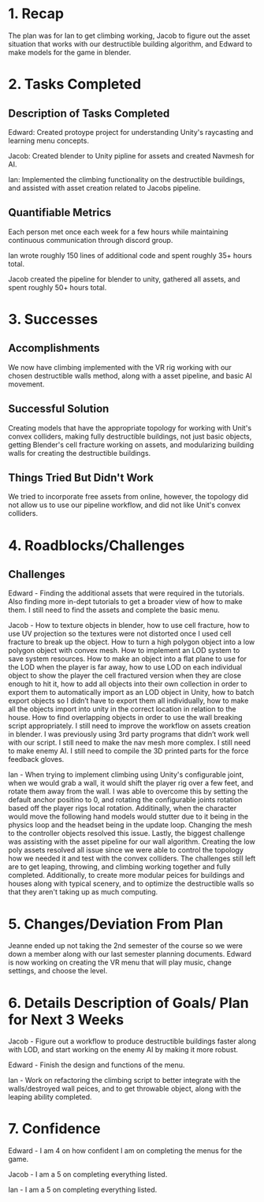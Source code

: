 # 1. Recap

The plan was for Ian to get climbing working, Jacob to figure out the asset situation that works with our destructible building algorithm, and Edward to make models for the game in blender.

# 2. Tasks Completed

## Description of Tasks Completed

Edward: Created protoype project for understanding Unity's raycasting and learning menu concepts.

Jacob: Created blender to Unity pipline for assets and created Navmesh for AI.

Ian: Implemented the climbing functionality on the destructible buildings, and assisted with asset creation related to Jacobs pipeline.

## Quantifiable Metrics

Each person met once each week for a few hours while maintaining continuous communication through discord group.

Ian wrote roughly 150 lines of additional code and spent roughly 35+ hours total.

Jacob created the pipeline for blender to unity, gathered all assets, and spent roughly 50+ hours total.

# 3. Successes

## Accomplishments

We now have climbing implemented with the VR rig working with our chosen destructible walls method, along with a asset pipeline, and basic AI movement. 

## Successful Solution

Creating models that have the appropriate topology for working with Unit's convex colliders, making fully destructible buildings, not just basic objects, getting Blender's cell fracture
working on assets, and modularizing building walls for creating the destructible buildings.

## Things Tried But Didn't Work

We tried to incorporate free assets from online, however, the topology did not allow us to use our pipeline workflow, and did not like Unit's convex colliders.

# 4. Roadblocks/Challenges

## Challenges

Edward - Finding the additional assets that were required in the tutorials. Also finding more in-dept tutorials to get a broader view of how to make them. I still need to find the assets
and complete the basic menu.

Jacob - How to texture objects in blender, how to use cell fracture, how to use UV projection so the textures were not distorted once I used cell fracture to break up the object. 
How to turn a high polygon object into a low polygon object with convex mesh. How to implement an LOD system to save system resources. How to make an object into a flat plane to use 
for the LOD when the player is far away, how to use LOD on each individual object to show the player the cell fractured version when they are close enough to hit it, how to add all objects 
into their own collection in order to export them to automatically import as an LOD object in Unity, how to batch export objects so I didn’t have to export them all individually, 
how to make all the objects import into unity in the correct location in relation to the house. How to find overlapping objects in order to use the wall breaking script appropriately. 
I still need to improve the workflow on assets creation in blender. I was previously using 3rd party programs that didn’t work well with our script. I still need to make the nav mesh more 
complex. I still need to make enemy AI. I still need to compile the 3D printed parts for the force feedback gloves.

Ian - When trying to implement climbing using Unity's configurable joint, when we would grab a wall, it would shift the player rig over a few feet, and rotate them away from the wall.
I was able to overcome this by setting the default anchor positino to 0, and rotating the configurable joints rotation based off the player rigs local rotation. Additinally, when the 
character would move the following hand models would stutter due to it being in the physics loop and the headset being in the update loop. Changing the mesh to the controller objects
resolved this issue. Lastly, the biggest challenge was assisting with the asset pipeline for our wall algorithm. Creating the low poly assets resolved all issue since we were able to 
control the topology how we needed it and test with the convex colliders. The challenges still left are to get leaping, throwing, and climbing working together and fully completed. Additionally,
to create more modular peices for buildings and houses along with typical scenery, and to optimize the destructible walls so that they aren't taking up as much computing.

# 5. Changes/Deviation From Plan

Jeanne ended up not taking the 2nd semester of the course so we were down a member along with our last semester planning documents. Edward is now working on creating the VR menu that will
play music, change settings, and choose the level.

# 6. Details Description of Goals/ Plan for Next 3 Weeks

Jacob - Figure out a workflow to produce destructible buildings faster along with LOD, and start working on the enemy AI by making it more robust.

Edward - Finish the design and functions of the menu.

Ian - Work on refactoring the climbing script to better integrate with the walls/destroyed wall peices, and to get throwable object, along with the leaping ability completed.

# 7. Confidence

Edward - I am 4 on how confident I am on completing the menus for the game.

Jacob - I am a 5 on completing everything listed.

Ian - I am a 5 on completing everything listed.
